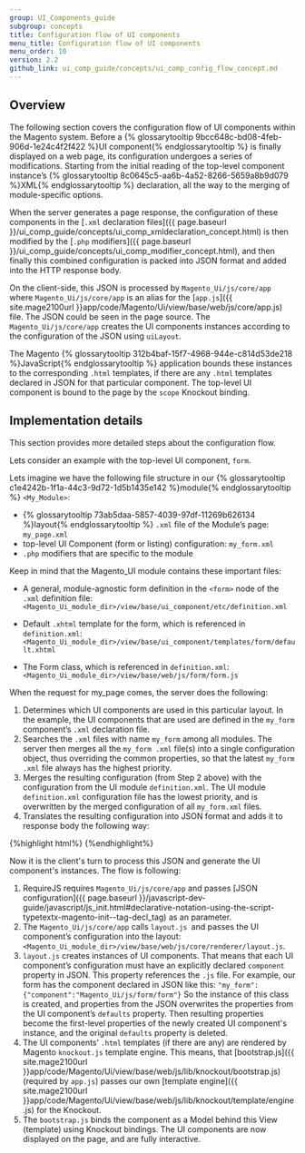 ```yaml
---
group: UI_Components_guide
subgroup: concepts
title: Configuration flow of UI components
menu_title: Configuration flow of UI components
menu_order: 10
version: 2.2
github_link: ui_comp_guide/concepts/ui_comp_config_flow_concept.md
---
```


## Overview
The following section covers the configuration flow of UI components within the Magento system. Before a {% glossarytooltip 9bcc648c-bd08-4feb-906d-1e24c4f2f422 %}UI component{% endglossarytooltip %} is finally displayed on a web page, its configuration undergoes a series of modifications. Starting from the initial reading of the top-level component instance’s {% glossarytooltip 8c0645c5-aa6b-4a52-8266-5659a8b9d079 %}XML{% endglossarytooltip %} declaration, all the way to the merging of module-specific options.

When the server generates a page response, the configuration of these components in the [`.xml` declaration files]({{ page.baseurl }}/ui_comp_guide/concepts/ui_comp_xmldeclaration_concept.html) is then modified by the [`.php` modifiers]({{ page.baseurl }}/ui_comp_guide/concepts/ui_comp_modifier_concept.html), and then finally this combined configuration is packed into JSON format and added into the HTTP response body.

On the client-side, this JSON is processed by `Magento_Ui/js/core/app` where `Magento_Ui/js/core/app` is an alias for the [`app.js`]({{ site.mage2100url }}app/code/Magento/Ui/view/base/web/js/core/app.js) file. The JSON could be seen in the page source. The `Magento_Ui/js/core/app` creates the UI components instances according to the configuration of the JSON using `uiLayout`.

The Magento {% glossarytooltip 312b4baf-15f7-4968-944e-c814d53de218 %}JavaScript{% endglossarytooltip %} application bounds these instances to the corresponding `.html` templates, if there are any `.html` templates declared in JSON for that particular component. The top-level UI component is bound to the page by the `scope` Knockout binding.


## Implementation details

This section provides more detailed steps about the configuration flow.

Lets consider an example with the top-level UI component, `form`.

Lets imagine we have the following file structure in our {% glossarytooltip c1e4242b-1f1a-44c3-9d72-1d5b1435e142 %}module{% endglossarytooltip %} `<My_Module>`:

- {% glossarytooltip 73ab5daa-5857-4039-97df-11269b626134 %}layout{% endglossarytooltip %} `.xml` file of the Module’s page: `my_page.xml`
- top-level UI Component (form or listing) configuration: `my_form.xml`
- `.php` modifiers that are specific to the module

Keep in mind that the Magento_UI module contains these important files:

- A general, module-agnostic form definition in the `<form>` node of the `.xml` definition file: `<Magento_Ui_module_dir>/view/base/ui_component/etc/definition.xml`

- Default `.xhtml` template for the form, which is referenced in `definition.xml`: `<Magento_Ui_module_dir>/view/base/ui_component/templates/form/default.xhtml`
- The Form class, which is referenced in `definition.xml`: `<Magento_Ui_module_dir>/view/base/web/js/form/form.js`

When the request for my_page comes, the server does the following:

1. Determines which UI components are used in this particular layout. In the example, the UI components that are used are defined in the `my_form` component’s `.xml` declaration file.
2. Searches the `.xml` files with name `my_form` among all modules. The server then merges all the `my_form .xml` file(s) into a single configuration object, thus overriding the common properties, so that the latest `my_form .xml` file always has the highest priority.
1. Merges the resulting configuration (from Step 2 above) with the configuration from the UI module `definition.xml`. The UI module `definition.xml` configuration file has the lowest priority, and is overwritten by the merged configuration of all `my_form.xml` files.
2. Translates the resulting configuration into JSON format and adds it to response body the following way:

{%highlight html%}
	<script type="text/x-magento-init">{"*": {"Magento_Ui/js/core/app":{<JSON_configuration>}}}</script>
{%endhighlight%}

Now it is the client's turn to process this JSON and generate the UI component's instances. The flow is following:

1. RequireJS requires `Magento_Ui/js/core/app` and passes [JSON configuration]({{ page.baseurl }}/javascript-dev-guide/javascript/js_init.html#declarative-notation-using-the-script-typetextx-magento-init--tag-decl_tag) as an parameter.
2. The `Magento_Ui/js/core/app` calls `layout.js `and passes the UI component’s configuration into the layout: `<Magento_Ui_module_dir>/view/base/web/js/core/renderer/layout.js`.
3. `layout.js` creates instances of UI components. That means that each UI component’s configuration must have an explicitly declared `component` property in JSON. This property references the `.js` file. For example, our form has the component declared in JSON like this:	`"my_form":{"component":"Magento_Ui/js/form/form"}`
So the instance of this class is created, and properties from the JSON overwrites the properties from the UI component’s `defaults` property. Then resulting properties become the first-level properties of the newly created UI component's instance, and the original `defaults` property is deleted.
4. The UI components’ `.html` templates (if there are any) are rendered by Magento `knockout.js` template engine. This means, that [bootstrap.js]({{ site.mage2100url }}app/code/Magento/Ui/view/base/web/js/lib/knockout/bootstrap.js) (required by `app.js`) passes our own [template engine]({{ site.mage2100url }}app/code/Magento/Ui/view/base/web/js/lib/knockout/template/engine.js) for the Knockout.
5. The `bootstrap.js` binds the component as a Model behind this View (template) using Knockout bindings. The UI components are now displayed on the page, and are fully interactive.
